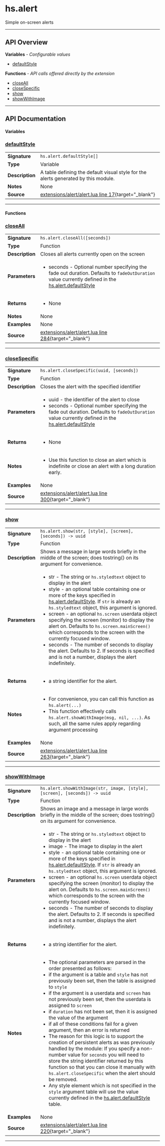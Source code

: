 # hs.alert

Simple on-screen alerts

---

## API Overview
**Variables** - _Configurable values_
 * [defaultStyle](#defaultstyle)

**Functions** - _API calls offered directly by the extension_
 * [closeAll](#closeall)
 * [closeSpecific](#closespecific)
 * [show](#show)
 * [showWithImage](#showwithimage)


---

## API Documentation

#### Variables


### [defaultStyle](#defaultstyle)

|                                             |                                                                                     |
| --------------------------------------------|-------------------------------------------------------------------------------------|
| **Signature**                               | `hs.alert.defaultStyle[]`                                                                    |
| **Type**                                    | Variable                                                                     |
| **Description**                             | A table defining the default visual style for the alerts generated by this module.                                                                     |
| **Notes**                                   | None |
| **Source**                                  | [extensions/alert/alert.lua line 17](https://github.com/CommandPost/CommandPost-App/blob/master/extensions/alert/alert.lua#L17){target="_blank"} |

---

#### Functions


### [closeAll](#closeall)

|                                             |                                                                                     |
| --------------------------------------------|-------------------------------------------------------------------------------------|
| **Signature**                               | `hs.alert.closeAll([seconds])`                                                                    |
| **Type**                                    | Function                                                                     |
| **Description**                             | Closes all alerts currently open on the screen                                                                     |
| **Parameters**                              | <ul><li>seconds - Optional number specifying the fade out duration. Defaults to `fadeOutDuration` value currently defined in the [hs.alert.defaultStyle](#defaultStyle)</li></ul> |
| **Returns**                                 | <ul><li>None</li></ul>          |
| **Notes**                                   | None |
| **Examples**                                | None |
| **Source**                                  | [extensions/alert/alert.lua line 284](https://github.com/CommandPost/CommandPost-App/blob/master/extensions/alert/alert.lua#L284){target="_blank"} |

---


### [closeSpecific](#closespecific)

|                                             |                                                                                     |
| --------------------------------------------|-------------------------------------------------------------------------------------|
| **Signature**                               | `hs.alert.closeSpecific(uuid, [seconds])`                                                                    |
| **Type**                                    | Function                                                                     |
| **Description**                             | Closes the alert with the specified identifier                                                                     |
| **Parameters**                              | <ul><li>uuid    - the identifier of the alert to close</li><li>seconds - Optional number specifying the fade out duration. Defaults to `fadeOutDuration` value currently defined in the [hs.alert.defaultStyle](#defaultStyle)</li></ul> |
| **Returns**                                 | <ul><li>None</li></ul>          |
| **Notes**                                   | <ul><li>Use this function to close an alert which is indefinite or close an alert with a long duration early.</li></ul> |
| **Examples**                                | None |
| **Source**                                  | [extensions/alert/alert.lua line 300](https://github.com/CommandPost/CommandPost-App/blob/master/extensions/alert/alert.lua#L300){target="_blank"} |

---


### [show](#show)

|                                             |                                                                                     |
| --------------------------------------------|-------------------------------------------------------------------------------------|
| **Signature**                               | `hs.alert.show(str, [style], [screen], [seconds]) -> uuid`                                                                    |
| **Type**                                    | Function                                                                     |
| **Description**                             | Shows a message in large words briefly in the middle of the screen; does tostring() on its argument for convenience.                                                                     |
| **Parameters**                              | <ul><li>str     - The string or `hs.styledtext` object to display in the alert</li><li>style   - an optional table containing one or more of the keys specified in [hs.alert.defaultStyle](#defaultStyle).  If `str` is already an `hs.styledtext` object, this argument is ignored.</li><li>screen  - an optional `hs.screen` userdata object specifying the screen (monitor) to display the alert on.  Defaults to `hs.screen.mainScreen()` which corresponds to the screen with the currently focused window.</li><li>seconds - The number of seconds to display the alert. Defaults to 2.  If seconds is specified and is not a number, displays the alert indefinitely.</li></ul> |
| **Returns**                                 | <ul><li>a string identifier for the alert.</li></ul>          |
| **Notes**                                   | <ul><li>For convenience, you can call this function as `hs.alert(...)`</li><li>This function effectively calls `hs.alert.showWithImage(msg, nil, ...)`. As such, all the same rules apply regarding argument processing</li></ul> |
| **Examples**                                | None |
| **Source**                                  | [extensions/alert/alert.lua line 263](https://github.com/CommandPost/CommandPost-App/blob/master/extensions/alert/alert.lua#L263){target="_blank"} |

---


### [showWithImage](#showwithimage)

|                                             |                                                                                     |
| --------------------------------------------|-------------------------------------------------------------------------------------|
| **Signature**                               | `hs.alert.showWithImage(str, image, [style], [screen], [seconds]) -> uuid`                                                                    |
| **Type**                                    | Function                                                                     |
| **Description**                             | Shows an image and a message in large words briefly in the middle of the screen; does tostring() on its argument for convenience.                                                                     |
| **Parameters**                              | <ul><li>str     - The string or `hs.styledtext` object to display in the alert</li><li>image   - The image to display in the alert</li><li>style   - an optional table containing one or more of the keys specified in [hs.alert.defaultStyle](#defaultStyle).  If `str` is already an `hs.styledtext` object, this argument is ignored.</li><li>screen  - an optional `hs.screen` userdata object specifying the screen (monitor) to display the alert on.  Defaults to `hs.screen.mainScreen()` which corresponds to the screen with the currently focused window.</li><li>seconds - The number of seconds to display the alert. Defaults to 2.  If seconds is specified and is not a number, displays the alert indefinitely.</li></ul> |
| **Returns**                                 | <ul><li>a string identifier for the alert.</li></ul>          |
| **Notes**                                   | <ul><li>The optional parameters are parsed in the order presented as follows:</li><li>  if the argument is a table and `style` has not previously been set, then the table is assigned to `style`</li><li>  if the argument is a userdata and `screen` has not previously been set, then the userdata is assigned to `screen`</li><li>  if `duration` has not been set, then it is assigned the value of the argument</li><li>  if all of these conditions fail for a given argument, then an error is returned</li><li>The reason for this logic is to support the creation of persistent alerts as was previously handled by the module: If you specify a non-number value for `seconds` you will need to store the string identifier returned by this function so that you can close it manually with `hs.alert.closeSpecific` when the alert should be removed.</li><li>Any style element which is not specified in the `style` argument table will use the value currently defined in the [hs.alert.defaultStyle](#defaultStyle) table.</li></ul> |
| **Examples**                                | None |
| **Source**                                  | [extensions/alert/alert.lua line 220](https://github.com/CommandPost/CommandPost-App/blob/master/extensions/alert/alert.lua#L220){target="_blank"} |

---

